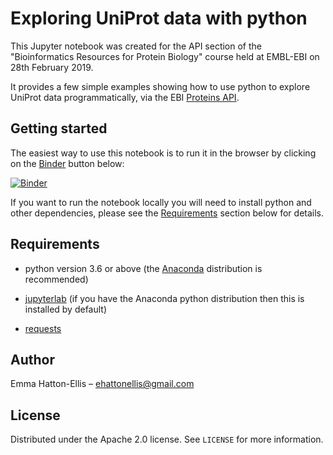 # Exploring UniProt data with python

This Jupyter notebook was created for the API section of the "Bioinformatics Resources for Protein Biology" course held at EMBL-EBI on 28th February 2019.

It provides a few simple examples showing how to use python to explore UniProt data programmatically, via the EBI [Proteins API](https://www.ebi.ac.uk/proteins/api/doc/).

## Getting started

The easiest way to use this notebook is to run it in the browser by clicking on the [Binder](https://mybinder.org/) button below:

[![Binder](https://mybinder.org/badge_logo.svg)](https://hub-binder.mybinder.ovh/user/ehatton-explori-ata_with_python-4odvwh74/notebooks/exploring_UniProt_data_with_python.ipynb)

If you want to run the notebook locally you will need to install python and other dependencies, please see the [Requirements](#requirements) section below for details.

## Requirements

- python version 3.6 or above (the [Anaconda](https://www.anaconda.com/products/individual) distribution is recommended)

- [jupyterlab](https://jupyter.org/install) (if you have the Anaconda python distribution then this is installed by default)

- [requests](https://requests.readthedocs.io/en/master/)

## Author

Emma Hatton-Ellis – ehattonellis@gmail.com

## License

Distributed under the Apache 2.0 license. See ``LICENSE`` for more information.
